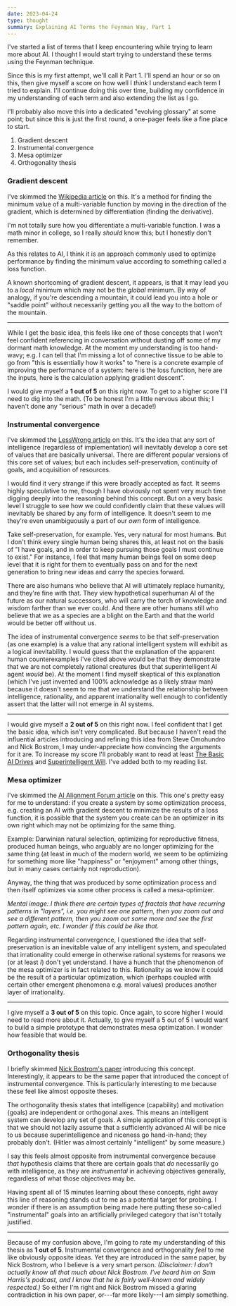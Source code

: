 ```yaml
---
date: 2023-04-24
type: thought
summary: Explaining AI Terms the Feynman Way, Part 1
---
```


I've started a list of terms that I keep encountering while trying to learn more
about AI. I thought I would start trying to understand these terms using the
Feynman technique.

Since this is my first attempt, we'll call it Part 1. I'll spend an hour or so
on this, then give myself a score on how well I _think_ I understand each term
I tried to explain. I'll continue doing this over time, building my confidence
in my understanding of each term and also extending the list as I go.

I'll probably also move this into a dedicated "evolving glossary" at some point;
but since this is just the first round, a one-pager feels like a fine place to
start.

1. Gradient descent
1. Instrumental convergence
1. Mesa optimizer
1. Orthogonality thesis

### Gradient descent

I've skimmed the [Wikipedia article][1] on this. It's a method for finding the
minimum value of a multi-variable function by moving in the direction of the
gradient, which is determined by differentiation (finding the derivative).

I'm not totally sure how you differentiate a multi-variable function. I was a
math minor in college, so I really _should_ know this; but I honestly don't
remember.

As this relates to AI, I think it is an approach commonly used to optimize
performance by finding the minimum value according to something called a loss
function.

A known shortcoming of gradient descent, it appears, is that it may lead you to
a _local_ minimum which may not be the _global_ minimum. By way of analogy, if
you're descending a mountain, it could lead you into a hole or "saddle point"
without necessarily getting you all the way to the bottom of the mountain.

---

While I get the basic idea, this feels like one of those concepts that I won't
feel confident referencing in conversation without dusting off some of my
dormant math knowledge. At the moment my understanding is too hand-wavy; e.g. I
can tell that I'm missing a lot of connective tissue to be able to go from "this
is essentially how it works" to "here is a concrete example of improving the
performance of a system: here is the loss function, here are the inputs, here is
the calculation applying gradient descent".

I would give myself a **1 out of 5** on this right now. To get to a higher score
I'll need to dig into the math. (To be honest I'm a little nervous about this;
I haven't done any "serious" math in over a decade!)

### Instrumental convergence

I've skimmed the [LessWrong article][2] on this. It's the idea that any sort of
intelligence (regardless of implementation) will inevitably develop a core set
of values that are basically universal. There are different popular versions of
this core set of values; but each includes self-preservation, continuity of
goals, and acquisition of resources.

I would find it very strange if this were broadly accepted as fact. It seems
highly speculative to me, though I have obviously not spent very much time
digging deeply into the reasoning behind this concept. But on a very basic level
I struggle to see how we could confidently claim that these values will
inevitably be shared by any form of intelligence. It doesn't seem to me they're
even unambiguously a part of our _own_ form of intelligence.

Take self-preservation, for example. Yes, very natural for most humans. But I
don't think every single human being shares this, at least not on the basis of
"I have goals, and in order to keep pursuing those goals I must continue to
exist." For instance, I feel that many human beings feel on some deep level that
it is right for them to eventually pass on and for the next generation to bring
new ideas and carry the species forward.

There are also humans who believe that AI will ultimately replace humanity, and
they're fine with that. They view hypothetical superhuman AI of the future as
our natural successors, who will carry the torch of knowledge and wisdom farther
than we ever could. And there are other humans still who believe that we as a
species are a blight on the Earth and that the world would be better off without
us.

The idea of instrumental convergence _seems_ to be that self-preservation (as
one example) is a value that any rational intelligent system will exhibit as a
logical inevitability. I would guess that the explanation of the apparent human
counterexamples I've cited above would be that they demonstrate that we are not
completely rational creatures (but that superintelligent AI agent _would_ be).
At the moment I find myself skeptical of this explanation (which I've just
invented and 100% acknowledge as a likely straw man) because it doesn't seem to
me that we understand the relationship between intelligence, rationality, and
apparent irrationality well enough to confidently assert that the latter will
not emerge in AI systems.

---

I would give myself a **2 out of 5** on this right now. I feel confident that I
get the basic idea, which isn't very complicated. But because I haven't read the
influential articles introducing and refining this idea from Steve Omohundro and
Nick Bostrom, I may under-appreciate how convincing the arguments for it are. To
increase my score I'll probably want to read at least [The Basic AI Drives][3]
and [Superintelligent Will][4]. I've added both to my reading list.

### Mesa optimizer

I've skimmed the [AI Alignment Forum article][5] on this. This one's pretty easy
for me to understand: if you create a system by some optimization process, e.g.
creating an AI with gradient descent to minimize the results of a loss function,
it is possible that the system you create can be an optimizer in its own right
which may not be optimizing for the same thing.

Example: Darwinian natural selection, optimizing for reproductive fitness,
produced human beings, who arguably are no longer optimizing for the same thing
(at least in much of the modern world, we seem to be optimizing for something
more like "happiness" or "enjoyment" among other things, but in many cases
certainly not reproduction).

Anyway, the thing that was produced by some optimization process and then itself
optimizes via some other process is called a mesa-optimizer.

_Mental image: I think there are certain types of fractals that have recurring
patterns in "layers", i.e. you might see one pattern, then you zoom out and see
a different pattern, then you zoom out some more and see the first pattern
again, etc. I wonder if this could be like that._

Regarding instrumental convergence, I questioned the idea that self-preservation
is an inevitable value of any intelligent system, and speculated that
irrationality could emerge in otherwise rational systems for reasons we (or at
least _I_) don't yet understand. I have a hunch that the phenomenon of the mesa
optimizer is in fact related to this. Rationality as we know it could be the
result of a particular optimization, which (perhaps coupled with certain other
emergent phenomena e.g. moral values) produces another layer of irrationality.

---

I give myself a **3 out of 5** on this topic. Once again, to score higher I
would need to read more about it. Actually, to give myself a 5 out of 5 I would
want to build a simple prototype that demonstrates mesa optimization. I wonder
how feasible that would be.

### Orthogonality thesis

I briefly skimmed [Nick Bostrom's paper][4] introducing this concept.
Interestingly, it appears to be the same paper that introduced the concept of
instrumental convergence. This is particularly interesting to me because these
feel like almost opposite theses.

The orthogonality thesis states that intelligence (capability) and motivation
(goals) are independent or orthogonal axes. This means an intelligent system can
develop any set of goals. A simple application of this concept is that we should
not lazily assume that a sufficiently advanced AI will be nice to us because
superintelligence and niceness go hand-in-hand; they probably don't. (Hitler was
almost certainly "intelligent" by some measure.)

I say this feels almost opposite from instrumental convergence because _that_
hypothesis claims that there are certain goals that _do_ necessarily go with
intelligence, as they are _instrumental_ in achieving objectives generally,
regardless of what those objectives may be.

Having spent all of 15 minutes learning about these concepts, right away this
line of reasoning stands out to me as a potential target for probing. I wonder
if there is an assumption being made here putting these so-called "instrumental"
goals into an artificially privileged category that isn't totally justified.

---

Because of my confusion above, I'm going to rate my understanding of this thesis
as **1 out of 5**. Instrumental convergence and orthogonality _feel_ to me like
obviously opposite ideas. Yet they are introduced in the same paper, by Nick
Bostrom, who I believe is a very smart person. _(Disclaimer: I don't actually
know all that much about Nick Bostrom. I've heard him on Sam Harris's podcast,
and I know that he is fairly well-known and widely respected.)_ So either I'm
right and Nick Bostrom missed a glaring contradiction in his own paper, or---far
more likely---I am simply something.

[1]: https://en.wikipedia.org/wiki/Gradient_descent
[2]: https://www.lesswrong.com/tag/instrumental-convergence
[3]: http://selfawaresystems.com/2007/11/30/paper-on-the-basic-ai-drives/
[4]: https://nickbostrom.com/superintelligentwill.pdf
[5]: https://www.alignmentforum.org/tag/mesa-optimization
